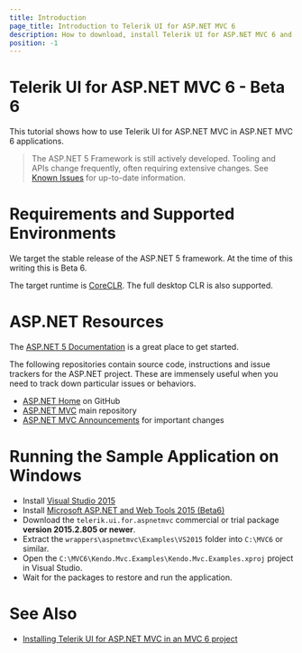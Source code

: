 ```yaml
---
title: Introduction
page_title: Introduction to Telerik UI for ASP.NET MVC 6
description: How to download, install Telerik UI for ASP.NET MVC 6 and run the sample application.
position: -1
---
```


# Telerik UI for ASP.NET MVC 6 - Beta 6
This tutorial shows how to use Telerik UI for ASP.NET MVC in ASP.NET MVC 6 applications.

> The ASP.NET 5 Framework is still actively developed. Tooling and APIs change frequently, often requiring extensive changes.
See [Known Issues](known-issues) for up-to-date information.

# Requirements and Supported Environments

We target the stable release of the ASP.NET 5 framework. At the time of this writing this is Beta 6.

The target runtime is [CoreCLR](https://github.com/dotnet/coreclr). The full desktop CLR is also supported.

# ASP.NET Resources

The [ASP.NET 5 Documentation](http://docs.asp.net/en/latest/index.html) is a great place to get started.

The following repositories contain source code, instructions and issue trackers for the ASP.NET project.
These are immensely useful when you need to track down particular issues or behaviors.

- [ASP.NET Home](https://github.com/aspnet/home) on GitHub
- [ASP.NET MVC](https://github.com/aspnet/Mvc) main repository
- [ASP.NET MVC Announcements](https://github.com/aspnet/announcements/) for important changes

# Running the Sample Application on Windows

- Install [Visual Studio 2015](https://www.visualstudio.com/en-us/downloads/download-visual-studio-vs.aspx)
- Install [Microsoft ASP.NET and Web Tools 2015 (Beta6)](http://www.microsoft.com/en-us/download/details.aspx?id=48222)
- Download the `telerik.ui.for.aspnetmvc` commercial or trial package **version 2015.2.805 or newer**.
- Extract the `wrappers\aspnetmvc\Examples\VS2015` folder into `C:\MVC6` or similar.
- Open the `C:\MVC6\Kendo.Mvc.Examples\Kendo.Mvc.Examples.xproj` project in Visual Studio.
- Wait for the packages to restore and run the application.

# See Also

- [Installing Telerik UI for ASP.NET MVC in an MVC 6 project](getting-started)
